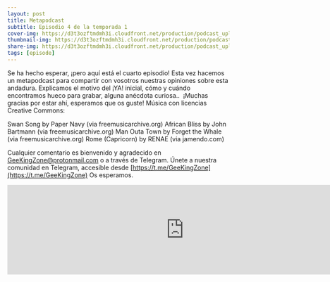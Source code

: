 ```yaml
---
layout: post
title: Metapodcast
subtitle: Episodio 4 de la temporada 1
cover-img: https://d3t3ozftmdmh3i.cloudfront.net/production/podcast_uploaded_nologo400/14743809/14743809-1619370372653-eb16be7dd0aee.jpg
thumbnail-img: https://d3t3ozftmdmh3i.cloudfront.net/production/podcast_uploaded_nologo400/14743809/14743809-1619370372653-eb16be7dd0aee.jpg
share-img: https://d3t3ozftmdmh3i.cloudfront.net/production/podcast_uploaded_nologo400/14743809/14743809-1619370372653-eb16be7dd0aee.jpg
tags: [episode]
---
```


Se ha hecho esperar, ¡pero aquí está el cuarto episodio!
Esta vez hacemos un metapodcast para compartir con vosotros nuestras opiniones sobre esta andadura. Explicamos el motivo del ¡YA! inicial, cómo y cuándo encontramos hueco para grabar, alguna anécdota curiosa.. 
¡Muchas gracias por estar ahí, esperamos que os guste!
Música con licencias Creative Commons:

 Swan Song by Paper Navy (via freemusicarchive.org)
 African Bliss by John Bartmann (via freemusicarchive.org)
 Man Outa Town by Forget the Whale (via freemusicarchive.org)
 Rome (Capricorn) by RENAE (via jamendo.com)

Cualquier comentario es bienvenido y agradecido en GeeKingZone@protonmail.com o a través de Telegram.
Únete a nuestra comunidad en Telegram, accesible desde [https://t.me/GeeKingZone](https://t.me/GeeKingZone)
Os esperamos.
<iframe src='https://podcasters.spotify.com/pod/show/geekingzone/embed/episodes/Metapodcast-e146d0h' height='204px' width='800px' frameborder='0' scrolling='no'></iframe>
